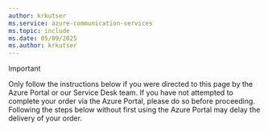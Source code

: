 ```yaml
---
author: krkutser
ms.service: azure-communication-services
ms.topic: include
ms.date: 05/09/2025
ms.author: krkutser
---
```


> [!IMPORTANT]
Only follow the instructions below if you were directed to this page by the Azure Portal or our Service Desk team.
If you have not attempted to complete your order via the Azure Portal, please do so before proceeding.
Following the steps below without first using the Azure Portal may delay the delivery of your order.
